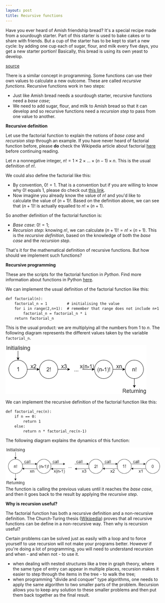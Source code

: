 ```yaml
---
layout: post
title: Recursive functions
---
```


Have you ever heard of Amish friendship bread? It's a special recipe made from a sourdough starter. Part of this starter is used to bake cakes or to share with friends. But a cup of the starter has to be kept to start a new cycle: by adding one cup each of sugar, flour, and milk every five days, you get a new starter portion! Basically, this bread is using its own yeast to develop.

[source](http://www.saveur.com/amish-friendship-bread-baking-tradition)  

There is a similar concept in programming. Some functions can use their own values to calculate a new outcome. These are called *recursive functions*. Recursive functions work in two steps:
* Just like Amish bread needs a sourdough starter, recursive functions need a *base case*;
* We need to add sugar, flour, and milk to Amish bread so that it can develop and so recursive functions need a *recursion step* to pass from one value to another.

**Recursive definition**

Let use the factorial function to explain the notions of *base case* and *recursion step* through an example.
If you have never heard of factorial function before, please **do** check the Wikipedia article about factorial [here](https://en.wikipedia.org/wiki/Factorial) before continuing reading.

Let $n$ a nonnegative integer, $n! = 1 \times 2 \times ... \times (n-1) \times n$. This is the usual definition of $n!$.

We could also define the factorial like this:
* By convention, $0! = 1$. That is a convention but if you are willing to know why $0!$ equals 1, please do check out [this link](https://www.thoughtco.com/why-does-zero-factorial-equal-one-3126598).
* Now imagine you already know the value of $n!$ and you'd like to calculate the value of $(n+1)!$. Based on the definition above, we can see that $(n+1)!$ is actually equalled to $n! \times (n+1)$.

So another definition of the factorial function is:
* *Base case*: $0! = 1$;
* *Recursion step*: knowing $n!$, we can calculate $(n+1)! = n! \times (n+1)$.
This is the *recursive definition*, based on the knowledge of both the *base case* and the *recursion step*.

That's it for the mathematical definition of recursive functions. But how should we implement such functions?

**Recursive programming**

These are the scripts for the factorial function in *Python*.
Find more information about functions in Python [here](https://www.tutorialspoint.com/python/python_functions.htm).

We can implement the usual definition of the factorial function like this:
```
def factorial(n):
    factorial_n = 1         # initialising the value
    for i in range(2,n+1):  # remember that range does not include n+1
        factorial_n = factorial_n * i
    return factorial_n
```
This is the usual product: we are multiplying all the numbers from 1 to $n$. The following diagram represents the different values taken by the variable `factorial_n`.

![](inductiveDiagram.png)

We can implement the recursive definition of the factorial function like this:
```
def factorial_rec(n):
    if n == 0:
        return 1
    else:
        return n * factorial_rec(n-1)
```
The following diagram explains the dynamics of this function:

![](recursiveDiagram.png)
The function is calling the previous values until it reaches the *base case*, and then it goes back to the result by applying the *recursive step*.

**Why is recursion useful?**

The factorial function has both a recursive definition and a non-recursive definition. The Church-Turing thesis ([Wikipedia](https://en.wikipedia.org/wiki/Church%E2%80%93Turing_thesis)) proves that all recursive functions can be define in a non-recursive way. Then why is recursion useful?

Certain problems can be solved just as easily with a loop and to force yourself to use recursion will not make your programs better. However if you're doing a lot of programming, you will need to understand recursion and when - and when not - to use it.
* when dealing with nested structures like a tree in graph theory, where the same type of entry can appear in multiple places, recursion makes it easier to step through the items in the tree - to walk the tree;
* when programming "divide and conquer" type algorithms, one needs to apply the same algorithm to two smaller parts of the problem. Recursion allows you to keep any solution to these smaller problems and then put them back together as the final result.
